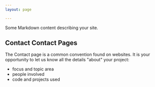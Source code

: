 ```yaml
---
layout: page

---
```


Some Markdown content describing your site.

## Contact Contact Pages

The Contact page is a common convention found on websites.
It is your opportunity to let us know all the details "about" your project:

- focus and topic area
- people involved
- code and projects used
